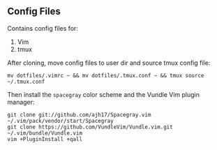 ## Config Files

Contains config files for:

1. Vim
2. tmux

After cloning, move config files to user dir and source tmux config file:

    mv dotfiles/.vimrc ~ && mv dotfiles/.tmux.conf ~ && tmux source ~/.tmux.conf

Then install the `spacegray` color scheme and the Vundle Vim plugin manager:

    git clone git://github.com/ajh17/Spacegray.vim ~/.vim/pack/vendor/start/Spacegray
    git clone https://github.com/VundleVim/Vundle.vim.git ~/.vim/bundle/Vundle.vim
    vim +PluginInstall +qall

